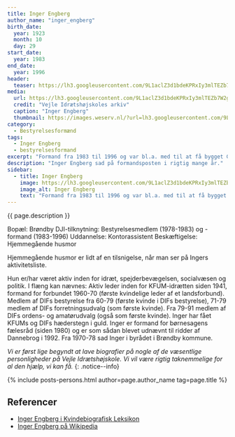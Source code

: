 ```yaml
---
title: Inger Engberg
author_name: "inger_engberg"
birth_date:
  year: 1923
  month: 10
  day: 29
start_date:
  year: 1983
end_date:
  year: 1996
header:
  teaser: https://lh3.googleusercontent.com/9L1aclZ3d1bdeKPRxIy3mlTEZb7W2gYwpx0g85lU64rPpkohdP9RWNqDiyQ_tCkXZJABZdY3z_cc7qhI8slkMtWjA1fk1_GkyvNJMEVQ_Dbik7cgccJi5vI71uzzFHZRL5rtBgfppg=w2400
media:
  url: https://lh3.googleusercontent.com/9L1aclZ3d1bdeKPRxIy3mlTEZb7W2gYwpx0g85lU64rPpkohdP9RWNqDiyQ_tCkXZJABZdY3z_cc7qhI8slkMtWjA1fk1_GkyvNJMEVQ_Dbik7cgccJi5vI71uzzFHZRL5rtBgfppg=w2400
  credit: "Vejle Idrætshøjskoles arkiv"
  caption: "Inger Engberg"
  thumbnail: https://images.weserv.nl/?url=lh3.googleusercontent.com/9L1aclZ3d1bdeKPRxIy3mlTEZb7W2gYwpx0g85lU64rPpkohdP9RWNqDiyQ_tCkXZJABZdY3z_cc7qhI8slkMtWjA1fk1_GkyvNJMEVQ_Dbik7cgccJi5vI71uzzFHZRL5rtBgfppg=w2400&w=100
category:
  - Bestyrelsesformænd
tags:
  - Inger Engberg
  - bestyrelsesformand
excerpt: "Formand fra 1983 til 1996 og var bl.a. med til at få bygget Globen og den nye kursuscenterafdeling."
description: "Inger Engberg sad på formandsposten i rigtig mange år."
sidebar:
  - title: Inger Engberg
    image: https://lh3.googleusercontent.com/9L1aclZ3d1bdeKPRxIy3mlTEZb7W2gYwpx0g85lU64rPpkohdP9RWNqDiyQ_tCkXZJABZdY3z_cc7qhI8slkMtWjA1fk1_GkyvNJMEVQ_Dbik7cgccJi5vI71uzzFHZRL5rtBgfppg=w2400
    image_alt: Inger Engberg
    text: "Formand fra 1983 til 1996 og var bl.a. med til at få bygget Globen og den nye kursuscenterafdeling."
---
```


{{ page.description }}

Bopæl: Brøndby
DJI-tilknytning: Bestyrelsesmedlem (1978-1983) og -formand (1983-1996)
Uddannelse: Kontorassistent
Beskæftigelse: Hjemmegående husmor

Hjemmegående husmor er lidt af en tilsnigelse, når man ser på Ingers aktivitetsliste.

Hun er/har været aktiv inden for idræt, spejderbevægelsen, socialvæsen og politik. I flæng kan nævnes: Aktiv leder inden for KFUM-idrætten siden 1941, formand for forbundet 1960-70 (første kvindelige leder af et landsforbund). Medlem af DIFs bestyrelse fra 60-79 (første kvinde i DIFs bestyrelse), 71-79 medlem af DIFs forretningsudvalg (som første kvinde). Fra 79-91 medlem af DIFs ordens- og amatørudvalg (også som første kvinde). Inger har fået KFUMs og DIFs hæderstegn i guld. Inger er formand for børnesagens fælesråd (siden 1980) og er som sådan blevet udnævnt til ridder af Dannebrog i 1992. Fra 1970-78 sad Inger i byrådet i Brøndby kommune.

_Vi er først lige begyndt at lave biografier på nogle af de væsentlige personligheder på Vejle Idrætshøjskole. Vi vil være rigtig taknemmelige for al den hjælp, vi kan få._
{: .notice--info}

{% include posts-persons.html author=page.author_name tag=page.title %}

## Referencer

- [Inger Engberg i Kvindebiografisk Leksikon](https://www.kvinfo.dk/side/171/bio/802/)
- [Inger Engberg på Wikipedia](https://da.wikipedia.org/wiki/Inger_Engberg)
